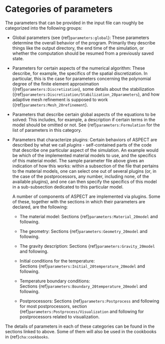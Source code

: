 # Categories of parameters

The parameters that can be provided in the input file can roughly be
categorized into the following groups:

-   Global parameters (see {ref}`parameters:global`): These
    parameters determine the overall behavior of the program. Primarily they
    describe things like the output directory, the end time of the simulation,
    or whether the computation should be resumed from a previously saved
    state.

-   Parameters for certain aspects of the numerical algorithm: These describe,
    for example, the specifics of the spatial discretization. In particular,
    this is the case for parameters concerning the polynomial degree of the
    finite element approximation
    ({ref}`parameters:Discretization`), some details about the
    stabilization
    ({ref}`parameters:Discretization/Stabilization_20parameters`),
    and how adaptive mesh refinement is supposed to work
    ({ref}`parameters:Mesh_20refinement`).

-   Parameters that describe certain global aspects of the equations to be
    solved: This includes, for example, a description if certain terms in the
    model should be omitted or not. See
    {ref}`parameters:Formulation` for the list of parameters
    in this category.

-   Parameters that characterize plugins: Certain behaviors of
    ASPECT are described by what we call *plugins* - self-contained parts of
    the code that describe one particular
    aspect of the simulation. An example would be which of the implemented
    material models to use, and the specifics of this material model. The
    sample parameter file above gives an indication of how this works: within
    a subsection of the file that pertains to the material models, one can
    select one out of several plugins (or, in the case of the postprocessors,
    any number, including none, of the available plugins), and one can then
    specify the specifics of this model in a sub-subsection dedicated to this
    particular model.

    A number of components of ASPECT are
    implemented via plugins. Some of these, together with the sections in
    which their parameters are declared, are the following:

    -   The material model:
        Sections&nbsp;{ref}`parameters:Material_20model` and following.

    -   The geometry: Sections&nbsp;{ref}`parameters:Geometry_20model` and
        following.

    -   The gravity description:
        Sections&nbsp;{ref}`parameters:Gravity_20model` and following.

    -   Initial conditions for the temperature:
        Sections&nbsp;{ref}`parameters:Initial_20temperature_20model` and
        following.

    -   Temperature boundary conditions:
        Sections&nbsp;{ref}`parameters:Boundary_20temperature_20model` and
        following.

    -   Postprocessors: Sections&nbsp;{ref}`parameters:Postprocess` and
        following for most postprocessors, section
        {ref}`parameters:Postprocess/Visualization` and following for
        postprocessors related to visualization.

The details of parameters in each of these categories can be found in the
sections linked to above. Some of them will also be used in the cookbooks in
{ref}`cha:cookbooks`.
